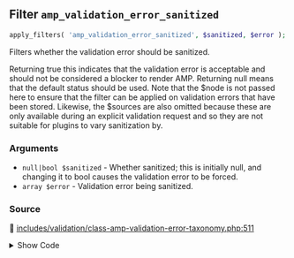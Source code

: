 ## Filter `amp_validation_error_sanitized`

```php
apply_filters( 'amp_validation_error_sanitized', $sanitized, $error );
```

Filters whether the validation error should be sanitized.

Returning true this indicates that the validation error is acceptable and should not be considered a blocker to render AMP. Returning null means that the default status should be used.
 Note that the $node is not passed here to ensure that the filter can be applied on validation errors that have been stored. Likewise, the $sources are also omitted because these are only available during an explicit validation request and so they are not suitable for plugins to vary sanitization by.

### Arguments

* `null|bool $sanitized` - Whether sanitized; this is initially null, and changing it to bool causes the validation error to be forced.
* `array $error` - Validation error being sanitized.

### Source

:link: [includes/validation/class-amp-validation-error-taxonomy.php:511](/includes/validation/class-amp-validation-error-taxonomy.php#L511)

<details>
<summary>Show Code</summary>

```php
$sanitized = apply_filters( 'amp_validation_error_sanitized', null, $error );
```

</details>
